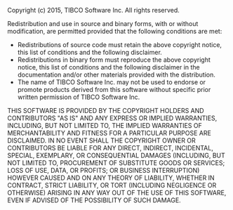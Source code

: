 Copyright (c) 2015, TIBCO Software Inc.
All rights reserved.

Redistribution and use in source and binary forms, with or without 
modification, are permitted provided that the following conditions are 
met:
  * Redistributions of source code must retain the above copyright notice, 
this list of conditions and the following disclaimer. 
  * Redistributions in binary form must reproduce the above copyright 
notice, this list of conditions and the following disclaimer in the 
documentation and/or other materials provided with the distribution.
  * The name of TIBCO Software Inc. may not be used to endorse or promote 
products derived from this software without specific prior written 
permission of TIBCO Software Inc.   

THIS SOFTWARE IS PROVIDED BY THE COPYRIGHT HOLDERS AND CONTRIBUTORS "AS 
IS" AND ANY EXPRESS OR IMPLIED WARRANTIES, INCLUDING, BUT NOT LIMITED TO, 
THE IMPLIED WARRANTIES OF MERCHANTABILITY AND FITNESS FOR A PARTICULAR 
PURPOSE ARE DISCLAIMED. IN NO EVENT SHALL THE COPYRIGHT OWNER OR 
CONTRIBUTORS BE LIABLE FOR ANY DIRECT, INDIRECT, INCIDENTAL, SPECIAL, 
EXEMPLARY, OR CONSEQUENTIAL DAMAGES (INCLUDING, BUT NOT LIMITED TO, 
PROCUREMENT OF SUBSTITUTE GOODS OR SERVICES; LOSS OF USE, DATA, OR 
PROFITS; OR BUSINESS INTERRUPTION) HOWEVER CAUSED AND ON ANY THEORY OF
LIABILITY, WHETHER IN CONTRACT, STRICT LIABILITY, OR TORT (INCLUDING 
NEGLIGENCE OR OTHERWISE) ARISING IN ANY WAY OUT OF THE USE OF THIS 
SOFTWARE, EVEN IF ADVISED OF THE POSSIBILITY OF SUCH DAMAGE.
